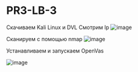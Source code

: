 # PR3-LB-3

Скачиваем Kali Linux и DVL
Смотрим Ip
![image](https://github.com/Flameitser/PR3-LB-3/assets/65831927/866dcc17-0813-471b-b968-f18b260cf468)


Сканируем с помощью nmap
![image](https://github.com/Flameitser/PR3-LB-3/assets/65831927/b2b79851-205c-438b-afdd-cba86ef48d34)


Устанавливаем и запускаем OpenVas

![image](https://github.com/Flameitser/PR3-LB-3/assets/65831927/eb9458b4-6361-4e67-8e29-1a2afbba9b7b)


